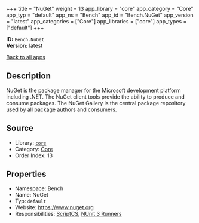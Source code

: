 ﻿+++
title = "NuGet"
weight = 13
app_library = "core"
app_category = "Core"
app_typ = "default"
app_ns = "Bench"
app_id = "Bench.NuGet"
app_version = "latest"
app_categories = ["Core"]
app_libraries = ["core"]
app_types = ["default"]
+++

**ID:** `Bench.NuGet`  
**Version:** latest  
<!--more-->

[Back to all apps](/apps/)

## Description
NuGet is the package manager for the Microsoft development platform including .NET.
The NuGet client tools provide the ability to produce and consume packages.
The NuGet Gallery is the central package repository used by all package authors and consumers.

## Source

* Library: [`core`](/app_libraries/core)
* Category: [Core](/app_categories/core)
* Order Index: 13

## Properties

* Namespace: Bench
* Name: NuGet
* Typ: `default`
* Website: <https://www.nuget.org>
* Responsibilities: [ScriptCS](/apps/Bench.ScriptCS), [NUnit 3 Runners](/apps/Bench.NUnitRunners)

